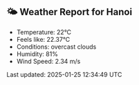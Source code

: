 <!-- WEATHER-START -->
## 🌤 Weather Report for Hanoi

- Temperature: 22°C
- Feels like: 22.37°C
- Conditions: overcast clouds
- Humidity: 81%
- Wind Speed: 2.34 m/s

Last updated: 2025-01-25 12:34:49 UTC
<!-- WEATHER-END -->
